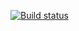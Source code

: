 [![Build status](https://ci.appveyor.com/api/projects/status/8co8gbo2tlx8r1io?svg=true)](https://ci.appveyor.com/project/BadmaV/matchers)
